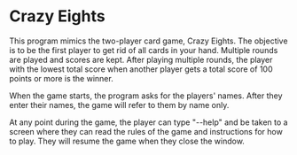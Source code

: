 # Crazy Eights
This program mimics the two-player card game, Crazy Eights. The objective is to be the first player to get rid of all cards in your hand. Multiple rounds are played and scores are kept. After playing multiple rounds, the player with the lowest total score when another player gets a total score of 100 points or more is the winner. 

When the game starts, the program asks for the players' names. After they enter their names, the game will refer to them by name only.

At any point during the game, the player can type "--help" and be taken to a screen where they can read the rules of the game and instructions for how to play. They will resume the game when they close the window.
